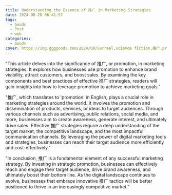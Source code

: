 ```yaml
---
title: Understanding the Essence of 推广 in Marketing Strategies
date: 2024-08-28 06:41:57
tags:
  - Goods
  - Post
  - web
categories:
  - Goods
cover: https://img.ggggoods.com/2024/08/Surreal,science fiction,推广,promotion,technology,tech,diagrams,renderings,colors_20240830_00001_.png
---
```


"This article delves into the significance of 推广, or promotion, in marketing strategies. It explores how businesses use promotion to enhance brand visibility, attract customers, and boost sales. By examining the key components and best practices of effective 推广 strategies, readers will gain insights into how to leverage promotion to achieve marketing goals."

"推广, which translates to 'promotion' in English, plays a crucial role in marketing strategies around the world. It involves the promotion and dissemination of products, services, or ideas to target audiences. Through various channels such as advertising, public relations, social media, and more, businesses aim to create awareness, generate interest, and ultimately drive sales. Effective 推广 strategies require a deep understanding of the target market, the competitive landscape, and the most impactful communication channels. By leveraging the power of digital marketing tools and strategies, businesses can reach their target audience more efficiently and cost-effectively."

"In conclusion, 推广 is a fundamental element of any successful marketing strategy. By investing in strategic promotion, businesses can effectively reach and engage their target audience, drive brand awareness, and ultimately boost their bottom line. As the digital landscape continues to evolve, businesses that embrace innovative 推广 tactics will be better positioned to thrive in an increasingly competitive market."
